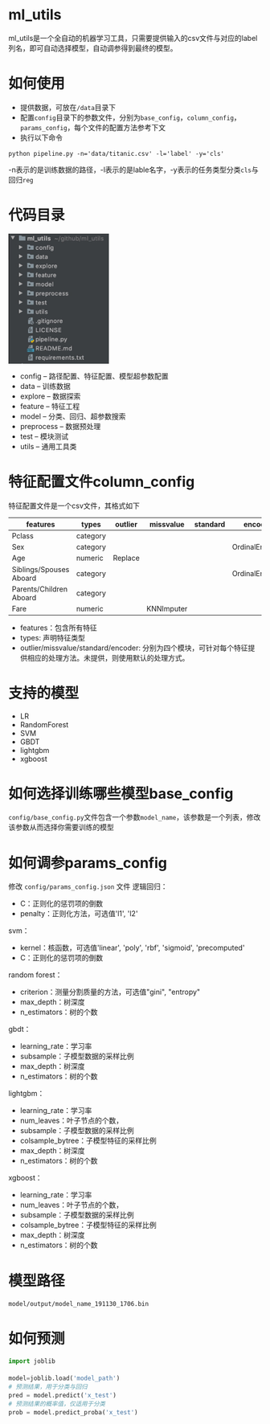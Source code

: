 # ml_utils

ml_utils是一个全自动的机器学习工具，只需要提供输入的csv文件与对应的label列名，即可自动选择模型，自动调参得到最终的模型。

# 如何使用
+ 提供数据，可放在`/data`目录下
+ 配置`config`目录下的参数文件，分别为`base_config`，`column_config`，`params_config`，每个文件的配置方法参考下文
+ 执行以下命令

```
python pipeline.py -n='data/titanic.csv' -l='label' -y='cls'
```
-n表示的是训练数据的路径，-l表示的是lable名字，-y表示的任务类型分类`cls`与回归`reg`

# 代码目录
<img src="https://raw.githubusercontent.com/terrifyzhao/ml_utils/master/dir.jpg" width="200" align=center>

+ config – 路径配置、特征配置、模型超参数配置
+ data – 训练数据
+ explore – 数据探索
+ feature – 特征工程
+ model – 分类、回归、超参数搜索
+ preprocess – 数据预处理
+ test – 模块测试
+ utils – 通用工具类

# 特征配置文件column_config
特征配置文件是一个csv文件，其格式如下

| features | types | outlier | missvalue | standard | encoder |
| --- | --- | --- | --- | --- | --- |
| Pclass | category |  |  |  |  |
| Sex | category |  |  |  | OrdinalEncoder |
| Age | numeric | Replace |  |  |  |
| Siblings/Spouses Aboard | category |  |  |  | OrdinalEncoder |
| Parents/Children Aboard | category |  |  |  |  |
| Fare | numeric |  | KNNImputer |  |  |

+ features：包含所有特征
+ types: 声明特征类型
+ outlier/missvalue/standard/encoder: 分别为四个模块，可针对每个特征提供相应的处理方法。未提供，则使用默认的处理方式。





# 支持的模型
+ LR
+ RandomForest
+ SVM
+ GBDT
+ lightgbm
+ xgboost

# 如何选择训练哪些模型base_config
`config/base_config.py`文件包含一个参数`model_name`，该参数是一个列表，修改该参数从而选择你需要训练的模型

# 如何调参params_config
修改 `config/params_config.json` 文件
逻辑回归：

+ C：正则化的惩罚项的倒数
+ penalty：正则化方法，可选值'l1', 'l2'

svm：

+ kernel：核函数，可选值'linear', 'poly', 'rbf', 'sigmoid', 'precomputed'
+ C：正则化的惩罚项的倒数

random forest：

+ criterion：测量分割质量的方法，可选值"gini", "entropy"
+ max_depth：树深度
+ n_estimators：树的个数

gbdt：

+ learning_rate：学习率
+ subsample：子模型数据的采样比例
+ max_depth：树深度
+ n_estimators：树的个数

lightgbm：

+ learning_rate：学习率
+ num_leaves：叶子节点的个数，
+ subsample：子模型数据的采样比例
+ colsample_bytree：子模型特征的采样比例
+ max_depth：树深度
+ n_estimators：树的个数


xgboost：

+ learning_rate：学习率
+ num_leaves：叶子节点的个数，
+ subsample：子模型数据的采样比例
+ colsample_bytree：子模型特征的采样比例
+ max_depth：树深度
+ n_estimators：树的个数

# 模型路径
`model/output/model_name_191130_1706.bin`

# 如何预测
```python
import joblib

model=joblib.load('model_path')
# 预测结果，用于分类与回归
pred = model.predict('x_test')
# 预测结果的概率值，仅适用于分类
prob = model.predict_proba('x_test')
```


